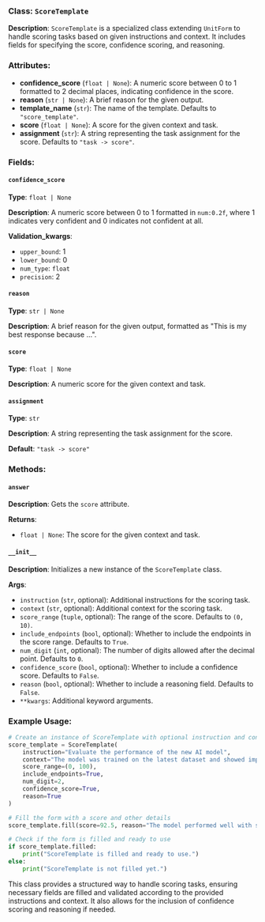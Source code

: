
### Class: `ScoreTemplate`

**Description**:
`ScoreTemplate` is a specialized class extending `UnitForm` to handle scoring tasks based on given instructions and context. It includes fields for specifying the score, confidence scoring, and reasoning.

### Attributes:

- **confidence_score** (`float | None`): A numeric score between 0 to 1 formatted to 2 decimal places, indicating confidence in the score.
- **reason** (`str | None`): A brief reason for the given output.
- **template_name** (`str`): The name of the template. Defaults to `"score_template"`.
- **score** (`float | None`): A score for the given context and task.
- **assignment** (`str`): A string representing the task assignment for the score. Defaults to `"task -> score"`.

### Fields:

#### `confidence_score`

**Type**: `float | None`

**Description**:
A numeric score between 0 to 1 formatted in `num:0.2f`, where 1 indicates very confident and 0 indicates not confident at all.

**Validation_kwargs**:
- `upper_bound`: 1
- `lower_bound`: 0
- `num_type`: `float`
- `precision`: 2

#### `reason`

**Type**: `str | None`

**Description**:
A brief reason for the given output, formatted as "This is my best response because ...".

#### `score`

**Type**: `float | None`

**Description**:
A numeric score for the given context and task.

#### `assignment`

**Type**: `str`

**Description**:
A string representing the task assignment for the score.

**Default**: `"task -> score"`

### Methods:

#### `answer`

**Description**:
Gets the `score` attribute.

**Returns**:
- `float | None`: The score for the given context and task.

#### `__init__`

**Description**:
Initializes a new instance of the `ScoreTemplate` class.

**Args**:
- `instruction` (`str`, optional): Additional instructions for the scoring task.
- `context` (`str`, optional): Additional context for the scoring task.
- `score_range` (`tuple`, optional): The range of the score. Defaults to `(0, 10)`.
- `include_endpoints` (`bool`, optional): Whether to include the endpoints in the score range. Defaults to `True`.
- `num_digit` (`int`, optional): The number of digits allowed after the decimal point. Defaults to `0`.
- `confidence_score` (`bool`, optional): Whether to include a confidence score. Defaults to `False`.
- `reason` (`bool`, optional): Whether to include a reasoning field. Defaults to `False`.
- `**kwargs`: Additional keyword arguments.

### Example Usage:

```python
# Create an instance of ScoreTemplate with optional instruction and context
score_template = ScoreTemplate(
    instruction="Evaluate the performance of the new AI model",
    context="The model was trained on the latest dataset and showed improvement in accuracy.",
    score_range=(0, 100),
    include_endpoints=True,
    num_digit=2,
    confidence_score=True,
    reason=True
)

# Fill the form with a score and other details
score_template.fill(score=92.5, reason="The model performed well with significant improvements in accuracy.")

# Check if the form is filled and ready to use
if score_template.filled:
    print("ScoreTemplate is filled and ready to use.")
else:
    print("ScoreTemplate is not filled yet.")
```

This class provides a structured way to handle scoring tasks, ensuring necessary fields are filled and validated according to the provided instructions and context. It also allows for the inclusion of confidence scoring and reasoning if needed.
